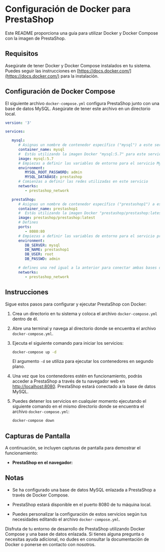 # Configuración de Docker para PrestaShop

Este README proporciona una guía para utilizar Docker y Docker Compose con la imagen de PrestaShop. 

## Requisitos

Asegúrate de tener Docker y Docker Compose instalados en tu sistema. Puedes seguir las instrucciones en [https://docs.docker.com/](https://docs.docker.com/) para la instalación.

## Configuración de Docker Compose

El siguiente archivo `docker-compose.yml` configura PrestaShop junto con una base de datos MySQL. Asegúrate de tener este archivo en un directorio local.

```yaml
version: '3'

services:

   mysql:
      # Asignas un nombre de contenedor específico ("mysql") a este servicio.
      container_name: mysql
      #  Estás utilizando la imagen Docker "mysql:5.7" para este servicio.
      image: mysql:5.7
      # Empiezas a definir las variables de entorno para el servicio MySQL contraseña y base de datos.
      environment:
         MYSQL_ROOT_PASSWORD: admin
         MYSQL_DATABASE: prestashop
      # Comienzas a definir las redes utilizadas en este servicio
      networks:
         - prestashop_network

   prestaShop:
      # Asignas un nombre de contenedor específico ("prestashop1") a este servicio.
      container_name: prestashop1
      #  Estás utilizando la imagen Docker "prestashop/prestashop:latest" para este servicio
      image: prestashop/prestashop:latest
      # Defines
      ports:
         - 8080:80
      # Empiezas a definir las variables de entorno para el servicio prestashop base de datos, nombre de la base de datos, usuario y contraseña.
      environment:
         DB_SERVER: mysql
         DB_NAME: prestashop1
         DB_USER: root
         DB_PASSWD: admin

      # defines una red igual a la anterior para conectar ambas bases de datos
      networks:
         - prestashop_network
```

## Instrucciones

Sigue estos pasos para configurar y ejecutar PrestaShop con Docker:

1. Crea un directorio en tu sistema y coloca el archivo `docker-compose.yml` dentro de él.

2. Abre una terminal y navega al directorio donde se encuentra el archivo `docker-compose.yml`.

3. Ejecuta el siguiente comando para iniciar los servicios:

   ```bash
   docker-compose up -d
   ```

   El argumento `-d` se utiliza para ejecutar los contenedores en segundo plano.


4. Una vez que los contenedores estén en funcionamiento, podrás acceder a PrestaShop a través de tu navegador web en [http://localhost:8080](http://localhost:8080). PrestaShop estará conectado a la base de datos MySQL.


5. Puedes detener los servicios en cualquier momento ejecutando el siguiente comando en el mismo directorio donde se encuentra el archivo `docker-compose.yml`:

   ```bash
   docker-compose down
   ```

## Capturas de Pantalla

A continuación, se incluyen capturas de pantalla para demostrar el funcionamiento:

- **PrestaShop en el navegador:**

  

## Notas

- Se ha configurado una base de datos MySQL enlazada a PrestaShop a través de Docker Compose.

- PrestaShop estará disponible en el puerto 8080 de tu máquina local.

- Puedes personalizar la configuración de estos servicios según tus necesidades editando el archivo `docker-compose.yml`.

Disfruta de tu entorno de desarrollo de PrestaShop utilizando Docker Compose y una base de datos enlazada. Si tienes alguna pregunta o necesitas ayuda adicional, no dudes en consultar la documentación de Docker o ponerse en contacto con nosotros.